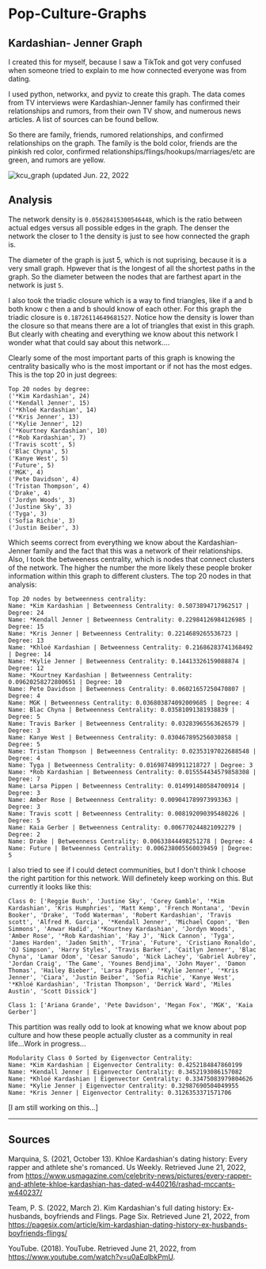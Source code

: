 # Pop-Culture-Graphs


## Kardashian- Jenner Graph
I created this for myself, because I saw a TikTok and got very confused when someone tried to explain to me how connected everyone was from dating.

I used python, networkx, and pyviz to create this graph. The data comes from TV interviews were Kardashian-Jenner family has confirmed their relationships and rumors, from their own TV show, and numerous news articles. A list of sources can be found bellow.

So there are family, friends, rumored relationships, and confirmed relationships on the graph. The family is the bold color, friends are the pinkish red color, confirmed relationships/flings/hookups/marriages/etc are green, and rumors are yellow.

![kcu_graph](https://user-images.githubusercontent.com/37605496/175096699-40a0ed09-3b6b-4263-9b52-bc6a37f2be8b.png)
(updated Jun. 22, 2022


## Analysis

The network density is ```0.05628415300546448```, which is the ratio between actual edges versus all possible edges in the graph. The denser the network the closer to 1 the density is just to see how connected the graph is. 

The diameter of the graph is just 5, which is not suprising, because it is a very small graph. Hpwever that is the longest of all the shortest paths in the graph. So the diameter between the nodes that are farthest apart in the network is just ```5```. 

I also took the triadic closure which is a way to find triangles, like if a and b both know c then a and b should know of each other. For this graph the triadic closure is ```0.18726114649681527```. Notice how the density is lower than the closure so that means there are a lot of triangles that exist in this graph. But clearly with cheating and everything we know about this network I wonder what that could say about this network....

Clearly some of the most important parts of this graph is knowing the centrality basically who is the most important or if not has the most edges. This is the top 20 in just degrees: 
```
Top 20 nodes by degree:
('*Kim Kardashian', 24)
('*Kendall Jenner', 15)
('*Khloé Kardashian', 14)
('*Kris Jenner', 13)
('*Kylie Jenner', 12)
('*Kourtney Kardashian', 10)
('*Rob Kardashian', 7)
('Travis scott', 5)
('Blac Chyna', 5)
('Kanye West', 5)
('Future', 5)
('MGK', 4)
('Pete Davidson', 4)
('Tristan Thompson', 4)
('Drake', 4)
('Jordyn Woods', 3)
('Justine Sky', 3)
('Tyga', 3)
('Sofia Richie', 3)
('Justin Beiber', 3)
```
Which seems correct from everything we know about the Kardashian-Jenner family and the fact that this was a network of their relationships. Also, I took the betweeness centrality, which is nodes that connect clusters of the network. The higher the number the more likely these people broker information within this graph to different clusters. The top 20 nodes in that analysis:
```
Top 20 nodes by betweenness centrality:
Name: *Kim Kardashian | Betweenness Centrality: 0.5073894717962517 | Degree: 24
Name: *Kendall Jenner | Betweenness Centrality: 0.22984126984126985 | Degree: 15
Name: *Kris Jenner | Betweenness Centrality: 0.2214689265536723 | Degree: 13
Name: *Khloé Kardashian | Betweenness Centrality: 0.21686283741368492 | Degree: 14
Name: *Kylie Jenner | Betweenness Centrality: 0.14413326159088874 | Degree: 12
Name: *Kourtney Kardashian | Betweenness Centrality: 0.09620258272800651 | Degree: 10
Name: Pete Davidson | Betweenness Centrality: 0.06021657250470807 | Degree: 4
Name: MGK | Betweenness Centrality: 0.036803874092009685 | Degree: 4
Name: Blac Chyna | Betweenness Centrality: 0.03581091381938839 | Degree: 5
Name: Travis Barker | Betweenness Centrality: 0.03283965563626579 | Degree: 3
Name: Kanye West | Betweenness Centrality: 0.030467895256030858 | Degree: 5
Name: Tristan Thompson | Betweenness Centrality: 0.02353197022688548 | Degree: 4
Name: Tyga | Betweenness Centrality: 0.016987489911218727 | Degree: 3
Name: *Rob Kardashian | Betweenness Centrality: 0.015554434579858308 | Degree: 7
Name: Larsa Pippen | Betweenness Centrality: 0.014991480584700914 | Degree: 3
Name: Amber Rose | Betweenness Centrality: 0.009041789973993363 | Degree: 3
Name: Travis scott | Betweenness Centrality: 0.008192090395480226 | Degree: 5
Name: Kaia Gerber | Betweenness Centrality: 0.006770244821092279 | Degree: 2
Name: Drake | Betweenness Centrality: 0.00633844498251278 | Degree: 4
Name: Future | Betweenness Centrality: 0.006238005560039459 | Degree: 5
```

I also tried to see if I could detect communities, but I don't think I choose the right partition for this network. Will definetely keep working on this. But currently it looks like this: 
```
Class 0: ['Reggie Bush', 'Justine Sky', 'Corey Gamble', '*Kim Kardashian', 'Kris Humphries', 'Matt Kemp', 'French Montana', 'Devin Booker', 'Drake', 'Todd Waterman', 'Robert Kardashian', 'Travis scott', 'Alfred M. Garcia', '*Kendall Jenner', 'Michael Copon', 'Ben Simmons', 'Anwar Hadid', '*Kourtney Kardashian', 'Jordyn Woods', 'Amber Rose', '*Rob Kardashian', 'Ray J', 'Nick Cannon', 'Tyga', 'James Harden', 'Jaden Smith', 'Trina', 'Future', 'Cristiano Ronaldo', 'OJ Simpson', 'Harry Styles', 'Travis Barker', 'Caitlyn Jenner', 'Blac Chyna', 'Lamar Odom', 'Cesar Sanudo', 'Nick Lachey', 'Gabriel Aubrey', 'Jordan Craig', 'The Game', 'Younes Bendjima', 'John Mayer', 'Damon Thomas', 'Hailey Bieber', 'Larsa Pippen', '*Kylie Jenner', '*Kris Jenner', 'Ciara', 'Justin Beiber', 'Sofia Richie', 'Kanye West', '*Khloé Kardashian', 'Tristan Thompson', 'Derrick Ward', 'Miles Austin', 'Scott Dissick']

Class 1: ['Ariana Grande', 'Pete Davidson', 'Megan Fox', 'MGK', 'Kaia Gerber']
```
This partition was really odd to look at knowing what we know about pop culture and how these people actually cluster as a community in real life...Work in progress...

```
Modularity Class 0 Sorted by Eigenvector Centrality:
Name: *Kim Kardashian | Eigenvector Centrality: 0.4252184847860199
Name: *Kendall Jenner | Eigenvector Centrality: 0.3452193086157082
Name: *Khloé Kardashian | Eigenvector Centrality: 0.33475083979804626
Name: *Kylie Jenner | Eigenvector Centrality: 0.32987690504049955
Name: *Kris Jenner | Eigenvector Centrality: 0.3126353371571706
```



[I am still working on this...]


-------------------------------

## Sources
Marquina, S. (2021, October 13). Khloe Kardashian's dating history: Every rapper and athlete she's romanced. Us Weekly. Retrieved June 21, 2022, from https://www.usmagazine.com/celebrity-news/pictures/every-rapper-and-athlete-khloe-kardashian-has-dated-w440216/rashad-mccants-w440237/ 

Team, P. S. (2022, March 2). Kim Kardashian's full dating history: Ex-husbands, boyfriends and Flings. Page Six. Retrieved June 21, 2022, from https://pagesix.com/article/kim-kardashian-dating-history-ex-husbands-boyfriends-flings/ 

YouTube. (2018). YouTube. Retrieved June 21, 2022, from https://www.youtube.com/watch?v=u0aEqlbkPmU. 
